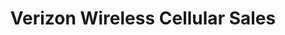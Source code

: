 ---
title: "Verizon Wireless Cellular Sales"
url: /williamsville/verizon-wireless-cellular-sales/
shop: Handy
---